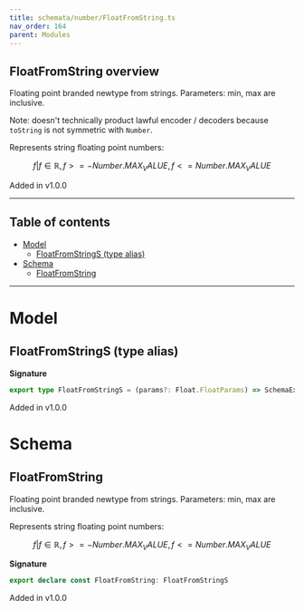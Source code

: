 ```yaml
---
title: schemata/number/FloatFromString.ts
nav_order: 164
parent: Modules
---
```


## FloatFromString overview

Floating point branded newtype from strings. Parameters: min, max are inclusive.

Note: doesn't technically product lawful encoder / decoders because `toString` is not
symmetric with `Number`.

Represents string floating point numbers:

```math
 { f | f ∈ ℝ, f >= -Number.MAX_VALUE, f <= Number.MAX_VALUE }
```

Added in v1.0.0

---

<h2 class="text-delta">Table of contents</h2>

- [Model](#model)
  - [FloatFromStringS (type alias)](#floatfromstrings-type-alias)
- [Schema](#schema)
  - [FloatFromString](#floatfromstring)

---

# Model

## FloatFromStringS (type alias)

**Signature**

```ts
export type FloatFromStringS = (params?: Float.FloatParams) => SchemaExt<string, Float.Float>
```

Added in v1.0.0

# Schema

## FloatFromString

Floating point branded newtype from strings. Parameters: min, max are inclusive.

Represents string floating point numbers:

```math
 { f | f ∈ ℝ, f >= -Number.MAX_VALUE, f <= Number.MAX_VALUE }
```

**Signature**

```ts
export declare const FloatFromString: FloatFromStringS
```

Added in v1.0.0
